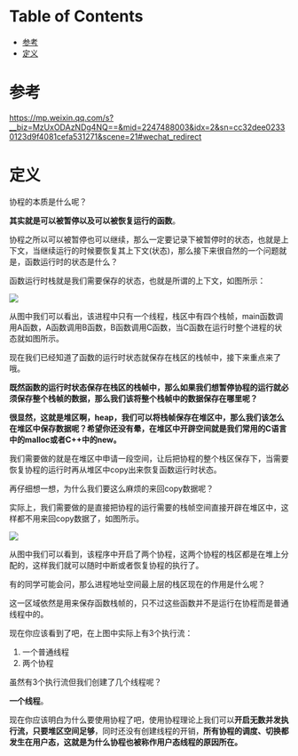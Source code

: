 # Table of Contents

* [参考](#参考)
* [定义](#定义)




# 参考

<https://mp.weixin.qq.com/s?__biz=MzUxODAzNDg4NQ==&mid=2247488003&idx=2&sn=cc32dee02330123d9f4081cefa531271&scene=21#wechat_redirect>



# 定义

协程的本质是什么呢？

**其实就是可以被暂停以及可以被恢复运行的函数**。



协程之所以可以被暂停也可以继续，那么一定要记录下被暂停时的状态，也就是上下文，当继续运行的时候要恢复其上下文(状态)，那么接下来很自然的一个问题就是，函数运行时的状态是什么？



函数运行时栈就是我们需要保存的状态，也就是所谓的上下文，如图所示：

![](.images/下载-1634128283088.png)

从图中我们可以看出，该进程中只有一个线程，栈区中有四个栈帧，main函数调用A函数，A函数调用B函数，B函数调用C函数，当C函数在运行时整个进程的状态就如图所示。

现在我们已经知道了函数的运行时状态就保存在栈区的栈帧中，接下来重点来了哦。

**既然函数的运行时状态保存在栈区的栈帧中，那么如果我们想暂停协程的运行就必须保存整个栈帧的数据，那么我们该将整个栈帧中的数据保存在哪里呢？**



**很显然，这就是堆区啊，heap，我们可以将栈帧保存在堆区中，那么我们该怎么在堆区中保存数据呢？希望你还没有晕，在堆区中开辟空间就是我们常用的C语言中的malloc或者C++中的new。**

我们需要做的就是在堆区中申请一段空间，让后把协程的整个栈区保存下，当需要恢复协程的运行时再从堆区中copy出来恢复函数运行时状态。

再仔细想一想，为什么我们要这么麻烦的来回copy数据呢？

实际上，我们需要做的是直接把协程的运行需要的栈帧空间直接开辟在堆区中，这样都不用来回copy数据了，如图所示。

![](.images/下载-1634128346356.png)

从图中我们可以看到，该程序中开启了两个协程，这两个协程的栈区都是在堆上分配的，这样我们就可以随时中断或者恢复协程的执行了。

有的同学可能会问，那么进程地址空间最上层的栈区现在的作用是什么呢？

这一区域依然是用来保存函数栈帧的，只不过这些函数并不是运行在协程而是普通线程中的。

现在你应该看到了吧，在上图中实际上有3个执行流：

1. 一个普通线程
2. 两个协程

虽然有3个执行流但我们创建了几个线程呢？

**一个线程**。

现在你应该明白为什么要使用协程了吧，使用协程理论上我们可以**开启无数并发执行流，只要堆区空间足够**，同时还没有创建线程的开销，**所有协程的调度、切换都发生在用户态，这就是为什么协程也被称作用户态线程的原因所在。**

